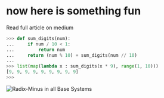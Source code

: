 # now here is something fun

Read  full article on medium

```py
>>> def sum_digits(num):
...     if num / 10 < 1:
...         return num
...     return (num % 10) + sum_digits(num // 10)
... 
>>> list(map(lambda x : sum_digits(x * 9), range(1, 10)))
[9, 9, 9, 9, 9, 9, 9, 9, 9]
>>>
```

![Radix-Minus in all Base Systems](number_base.gif)

